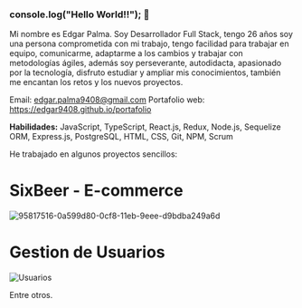 ### console.log("Hello World!!"); 👋

Mi nombre es Edgar Palma. Soy Desarrollador Full Stack, tengo 26 años soy una persona comprometida con mi trabajo, tengo facilidad para trabajar en equipo, comunicarme, adaptarme a los cambios y trabajar con metodologías ágiles, además soy perseverante, autodidacta, apasionado por la tecnología, disfruto estudiar y ampliar mis conocimientos, también me encantan los retos y los nuevos proyectos.

Email: edgar.palma9408@gmail.com
Portafolio web: https://edgar9408.github.io/portafolio

**Habilidades:** JavaScript, TypeScript, React.js, Redux, Node.js, Sequelize ORM, Express.js, PostgreSQL, HTML, CSS, Git, NPM, Scrum

He trabajado en algunos proyectos sencillos:

# SixBeer - E-commerce
![95817516-0a599d80-0cf8-11eb-9eee-d9bdba249a6d](https://user-images.githubusercontent.com/63587022/106765952-20c59500-6618-11eb-95c1-53cf00307dac.png)

# Gestion de Usuarios
![Usuarios](https://user-images.githubusercontent.com/63587022/106766619-cd077b80-6618-11eb-84d0-77e3142896ea.JPG)

Entre otros.
